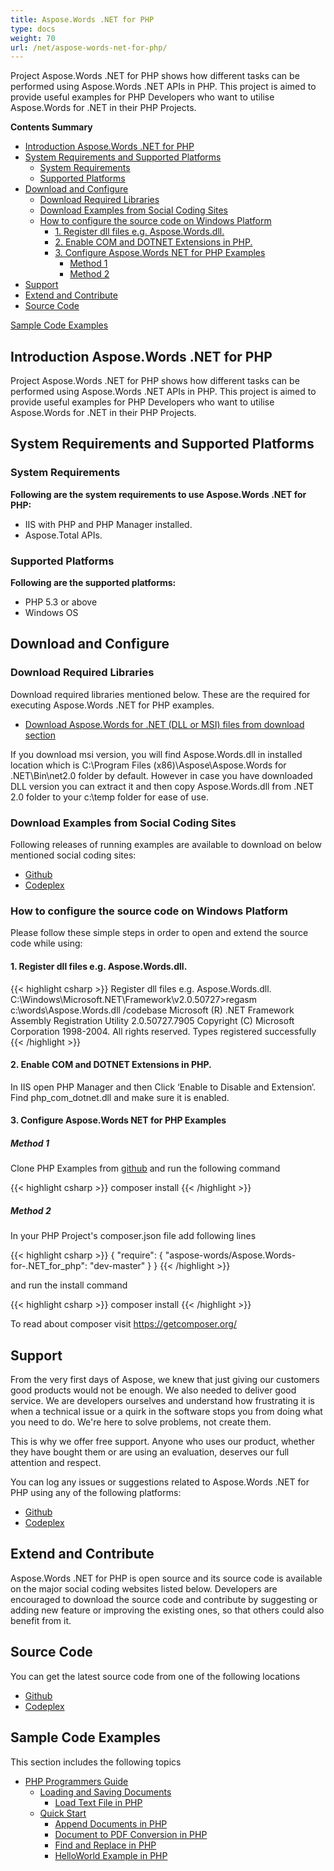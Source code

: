 ```yaml
---
title: Aspose.Words .NET for PHP
type: docs
weight: 70
url: /net/aspose-words-net-for-php/
---
```


Project Aspose.Words .NET for PHP shows how different tasks can be performed using Aspose.Words .NET APIs in PHP. This project is aimed to provide useful examples for PHP Developers who want to utilise Aspose.Words for .NET in their PHP Projects.

**Contents Summary**

- [Introduction Aspose.Words .NET for PHP](#Aspose.Words.NETforPHP-IntroductionAspose.Words.NETforPHP)
- [System Requirements and Supported Platforms](#Aspose.Words.NETforPHP-SystemRequirementsandSupportedPlatforms) 
  - [System Requirements](#Aspose.Words.NETforPHP-SystemRequirements)
  - [Supported Platforms](#Aspose.Words.NETforPHP-SupportedPlatforms)
- [Download and Configure](#Aspose.Words.NETforPHP-DownloadandConfigure) 
  - [Download Required Libraries](#Aspose.Words.NETforPHP-DownloadRequiredLibraries)
  - [Download Examples from Social Coding Sites](#Aspose.Words.NETforPHP-DownloadExamplesfromSocialCodingSites)
  - [How to configure the source code on Windows Platform](#Aspose.Words.NETforPHP-HowtoconfigurethesourcecodeonWindowsPlatform) 
    - [1. Register dll files e.g. Aspose.Words.dll.](#Aspose.Words.NETforPHP-1.Registerdllfilese.g.Aspose.Words.dll.)
    - [2. Enable COM and DOTNET Extensions in PHP.](#Aspose.Words.NETforPHP-2.EnableCOMandDOTNETExtensionsinPHP.)
    - [3. Configure Aspose.Words NET for PHP Examples](#Aspose.Words.NETforPHP-3.ConfigureAspose.WordsNETforPHPExamples) 
      - [Method 1](#Aspose.Words.NETforPHP-Method1)
      - [Method 2](#Aspose.Words.NETforPHP-Method2)
- [Support](#Aspose.Words.NETforPHP-Support)
- [Extend and Contribute](#Aspose.Words.NETforPHP-ExtendandContribute)
- [Source Code](#Aspose.Words.NETforPHP-SourceCode)

[Sample Code Examples](#Aspose.Words.NETforPHP-SampleCodeExamples)

## **Introduction Aspose.Words .NET for PHP**

Project Aspose.Words .NET for PHP shows how different tasks can be performed using Aspose.Words .NET APIs in PHP. This project is aimed to provide useful examples for PHP Developers who want to utilise Aspose.Words for .NET in their PHP Projects.

## **System Requirements and Supported Platforms**

### **System Requirements**

**Following are the system requirements to use Aspose.Words .NET for PHP:**

- IIS with PHP and PHP Manager installed.
- Aspose.Total APIs.

### **Supported Platforms**

**Following are the supported platforms:**

- PHP 5.3 or above
- Windows OS

## **Download and Configure**

### **Download Required Libraries**

Download required libraries mentioned below. These are the required for executing Aspose.Words .NET for PHP examples.

- [Download Aspose.Words for .NET (DLL or MSI) files from download section](http://www.aspose.com/community/files/51/.net-components/aspose.words-for-.net/category1188.aspx)

If you download msi version, you will find Aspose.Words.dll in installed location which is C:\Program Files (x86)\Aspose\Aspose.Words for .NET\Bin\net2.0 folder by default.
However in case you have downloaded DLL version you can extract it and then copy Aspose.Words.dll from .NET 2.0 folder to your c:\temp folder for ease of use.

### **Download Examples from Social Coding Sites**

Following releases of running examples are available to download on below mentioned social coding sites:

- [Github](https://github.com/aspose-words/Aspose.Words-for-.NET/tree/master/Plugins/Aspose_Words_NET_for_PHP)
- [Codeplex](https://asposenetphp.codeplex.com/SourceControl/latest#Aspose.Words-for-.NET_for_PHP)

### **How to configure the source code on Windows Platform**

Please follow these simple steps in order to open and extend the source code while using:

#### **1. Register dll files e.g. Aspose.Words.dll.**

{{< highlight csharp >}}
Register dll files e.g. Aspose.Words.dll.
C:\Windows\Microsoft.NET\Framework\v2.0.50727>regasm c:\words\Aspose.Words.dll /codebase
Microsoft (R) .NET Framework Assembly Registration Utility 2.0.50727.7905
Copyright (C) Microsoft Corporation 1998-2004. All rights reserved.
Types registered successfully
{{< /highlight >}}

#### **2. Enable COM and DOTNET Extensions in PHP.**

In IIS open PHP Manager and then Click ‘Enable to Disable and Extension‘. Find php_com_dotnet.dll and make sure it is enabled.

#### **3. Configure Aspose.Words NET for PHP Examples**

##### **Method 1**

Clone PHP Examples from [github](https://github.com/aspose-words/Aspose.Words-for-.NET/tree/master/Plugins/Aspose_Words_NET_for_PHP)
and run the following command

{{< highlight csharp >}}
composer install
{{< /highlight >}}

##### **Method 2**

In your PHP Project's composer.json file add following lines

{{< highlight csharp >}}
{
    "require": {
        "aspose-words/Aspose.Words-for-.NET_for_php": "dev-master"
    }
}
{{< /highlight >}}

and run the install command

{{< highlight csharp >}}
composer install
{{< /highlight >}}

To read about composer visit <https://getcomposer.org/>

## **Support**

From the very first days of Aspose, we knew that just giving our customers good products would not be enough. We also needed to deliver good service. We are developers ourselves and understand how frustrating it is when a technical issue or a quirk in the software stops you from doing what you need to do. We're here to solve problems, not create them.

This is why we offer free support. Anyone who uses our product, whether they have bought them or are using an evaluation, deserves our full attention and respect.

You can log any issues or suggestions related to Aspose.Words .NET for PHP using any of the following platforms:

- [Github](https://github.com/aspose-words/Aspose.Words-for-.NET/issues)
- [Codeplex](https://asposenetphp.codeplex.com/workitem/list/basic)

## **Extend and Contribute**

Aspose.Words .NET for PHP is open source and its source code is available on the major social coding websites listed below. Developers are encouraged to download the source code and contribute by suggesting or adding new feature or improving the existing ones, so that others could also benefit from it.

## **Source Code**

You can get the latest source code from one of the following locations

- [Github](https://github.com/aspose-words/Aspose.Words-for-.NET/tree/master/Plugins/Aspose_Words_NET_for_PHP)
- [Codeplex](https://asposenetphp.codeplex.com/SourceControl/latest#Aspose.Words-for-.NET_for_PHP)

## **Sample Code Examples**

This section includes the following topics

- [PHP Programmers Guide](https://docs.aspose.com/words/net/php-programmers-guide/)
  - [Loading and Saving Documents](https://docs.aspose.com/words/net/loading-and-saving-documents/)
    - [Load Text File in PHP](https://docs.aspose.com/words/net/load-text-file-in-php/)
  - [Quick Start](https://docs.aspose.com/words/net/quick-start/)
    - [Append Documents in PHP](https://docs.aspose.com/words/net/append-documents-in-php/)
    - [Document to PDF Conversion in PHP](https://docs.aspose.com/words/net/document-to-pdf-conversion-in-php/)
    - [Find and Replace in PHP](https://docs.aspose.com/words/net/find-and-replace-in-php/)
    - [HelloWorld Example in PHP](https://docs.aspose.com/words/net/helloworld-example-in-php/)
